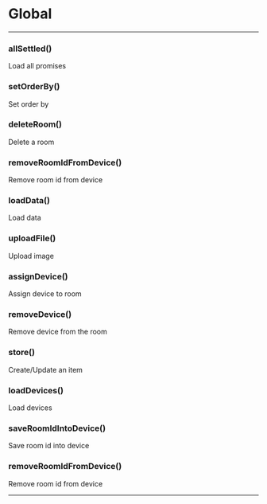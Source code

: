 # Global





* * *

### allSettled() 

Load all promises



### setOrderBy() 

Set order by



### deleteRoom() 

Delete a room



### removeRoomIdFromDevice() 

Remove room id from device



### loadData() 

Load data



### uploadFile() 

Upload image



### assignDevice() 

Assign device to room



### removeDevice() 

Remove device from the room



### store() 

Create/Update an item



### loadDevices() 

Load devices



### saveRoomIdIntoDevice() 

Save room id into device



### removeRoomIdFromDevice() 

Remove room id from device




* * *










